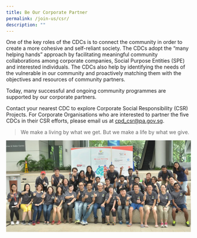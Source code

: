 ```yaml
---
title: Be Our Corporate Partner
permalink: /join-us/csr/
description: ""
---
```

One of the key roles of the CDCs is to connect the community in order to create a more cohesive and self-reliant society. The CDCs adopt the “many helping hands” approach by facilitating meaningful community collaborations among corporate companies, Social Purpose Entities 
(SPE) and interested individuals. The CDCs also help by identifying the needs of the vulnerable in our community and proactively matching them with the objectives and resources of community partners.

Today, many successful and ongoing community programmes are supported by our corporate partners.

Contact your nearest CDC to explore Corporate Social Responsibility (CSR) Projects.
For Corporate Organisations who are interested to partner the five CDCs in their CSR efforts, please email us at cpd_csr@pa.gov.sg.
 
>  We make a living by what we get. But we make a life by what we give.

![corporate social responsibility](/images/csr.png)
